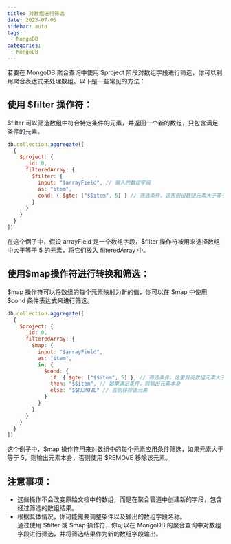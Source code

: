 ```yaml
---
title: 对数组进行筛选
date: 2023-07-05
sidebar: auto
tags: 
 - MongoDB
categories:
 - MongoDB
---
```


若要在 MongoDB 聚合查询中使用 $project 阶段对数组字段进行筛选，你可以利用聚合表达式来处理数组。以下是一些常见的方法：  
## 使用 $filter 操作符：  
$filter 可以筛选数组中符合特定条件的元素，并返回一个新的数组，只包含满足条件的元素。 
```javascript
db.collection.aggregate([
  {
    $project: {
      _id: 0,
      filteredArray: {
        $filter: {
          input: "$arrayField", // 输入的数组字段
          as: "item",
          cond: { $gte: ["$$item", 5] } // 筛选条件，这里假设数组元素大于等于 5
        }
      }
    }
  }
])
```
在这个例子中，假设 arrayField 是一个数组字段，$filter 操作符被用来选择数组中大于等于 5 的元素，将它们放入 filteredArray 中。
## 使用$map操作符进行转换和筛选：
$map 操作符可以将数组的每个元素映射为新的值，你可以在 $map 中使用 $cond 条件表达式来进行筛选。
```javascript
db.collection.aggregate([
  {
    $project: {
      _id: 0,
      filteredArray: {
        $map: {
          input: "$arrayField",
          as: "item",
          in: {
            $cond: {
              if: { $gte: ["$$item", 5] }, // 筛选条件，这里假设数组元素大于等于 5
              then: "$$item", // 如果满足条件，则输出元素本身
              else: "$$REMOVE" // 否则移除该元素
            }
          }
        }
      }
    }
  }
])
```
这个例子中，$map 操作符用来对数组中的每个元素应用条件筛选，如果元素大于等于 5，则输出元素本身，否则使用 $REMOVE 移除该元素。
## 注意事项：
- 这些操作不会改变原始文档中的数组，而是在聚合管道中创建新的字段，包含经过筛选的数组结果。
- 根据具体情况，你可能需要调整条件以及输出的数组字段名称。  
通过使用 $filter 或 $map 操作符，你可以在 MongoDB 的聚合查询中对数组字段进行筛选，并将筛选结果作为新的数组字段输出。